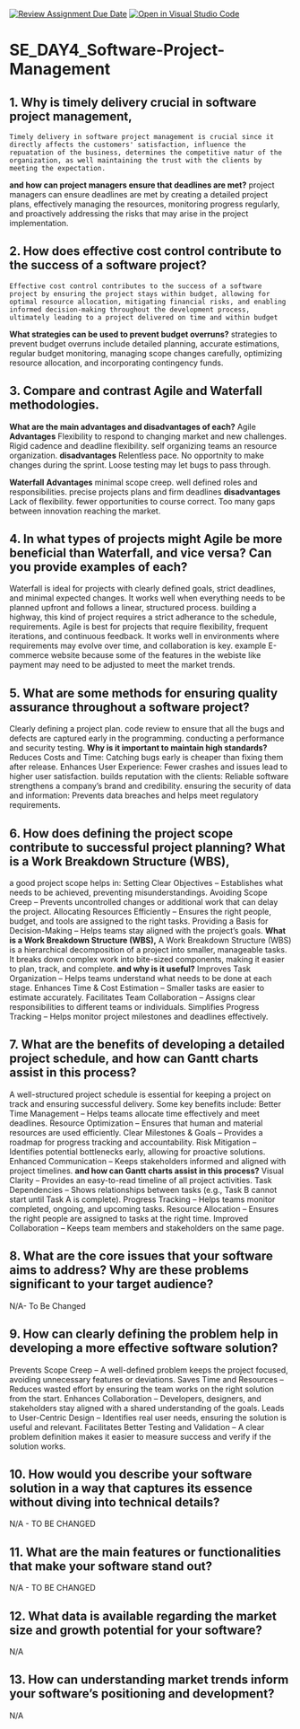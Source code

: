 [![Review Assignment Due Date](https://classroom.github.com/assets/deadline-readme-button-22041afd0340ce965d47ae6ef1cefeee28c7c493a6346c4f15d667ab976d596c.svg)](https://classroom.github.com/a/9pw6JKcu)
[![Open in Visual Studio Code](https://classroom.github.com/assets/open-in-vscode-2e0aaae1b6195c2367325f4f02e2d04e9abb55f0b24a779b69b11b9e10269abc.svg)](https://classroom.github.com/online_ide?assignment_repo_id=18450521&assignment_repo_type=AssignmentRepo)
# SE_DAY4_Software-Project-Management
## 1. Why is timely delivery crucial in software project management,
    Timely delivery in software project management is crucial since it directly affects the customers' satisfaction, influence the repuatation of the business, determines the competitive natur of the organization, as well maintaining the trust with the clients by meeting the expectation.
**and how can project managers ensure that deadlines are met?**
    project managers can ensure deadlines are met by creating a detailed project plans, effectively managing the resources, monitoring progress regularly, and proactively addressing the risks that may arise in the project implementation.
## 2. How does effective cost control contribute to the success of a software project? 
    Effective cost control contributes to the success of a software project by ensuring the project stays within budget, allowing for optimal resource allocation, mitigating financial risks, and enabling informed decision-making throughout the development process, ultimately leading to a project delivered on time and within budget
**What strategies can be used to prevent budget overruns?**
    strategies to prevent budget overruns include detailed planning, accurate estimations, regular budget monitoring, managing scope changes carefully, optimizing resource allocation, and incorporating contingency funds. 
## 3. Compare and contrast Agile and Waterfall methodologies.

**What are the main advantages and disadvantages of each?**
Agile
**Advantages**
Flexibility to respond to changing market and new challenges.
Rigid cadence and deadline flexibility.
self organizing teams an resource organization.
**disadvantages**
Relentless pace.
No opportnity to make changes during the sprint.
Loose testing may let bugs to pass through.

**Waterfall**
**Advantages**
minimal scope creep.
well defined roles and responsibilities.
precise projects plans and firm deadlines
**disadvantages**
Lack of flexibility.
fewer opportunities to course correct.
Too many gaps between innovation reaching the market.

## 4. In what types of projects might Agile be more beneficial than Waterfall, and vice versa? Can you provide examples of each?
Waterfall is ideal for projects with clearly defined goals, strict deadlines, and minimal expected changes. It works well when everything needs to be planned upfront and follows a linear, structured process. building a highway, this kind of project requires a strict adherance to the schedule, requirements.
Agile is best for projects that require flexibility, frequent iterations, and continuous feedback. It works well in environments where requirements may evolve over time, and collaboration is key. example E-commerce website because some of the features in the webiste like payment may need to be adjusted to meet the market trends.
## 5. What are some methods for ensuring quality assurance throughout a software project?
Clearly defining a project plan.
code review to ensure that all the bugs and defects are captured early in the programming.
conducting a performance and security testing.
**Why is it important to maintain high standards?**
Reduces Costs and Time: Catching bugs early is cheaper than fixing them after release.
Enhances User Experience: Fewer crashes and issues lead to higher user satisfaction.
builds reputation with the clients: Reliable software strengthens a company’s brand and credibility.
ensuring the security of data and information: Prevents data breaches and helps meet regulatory requirements.
## 6. How does defining the project scope contribute to successful project planning? What is a Work Breakdown Structure (WBS),
a good project scope helps in:
Setting Clear Objectives – Establishes what needs to be achieved, preventing misunderstandings.
Avoiding Scope Creep – Prevents uncontrolled changes or additional work that can delay the project.
Allocating Resources Efficiently – Ensures the right people, budget, and tools are assigned to the right tasks.
Providing a Basis for Decision-Making – Helps teams stay aligned with the project’s goals.
**What is a Work Breakdown Structure (WBS),**
A Work Breakdown Structure (WBS) is a hierarchical decomposition of a project into smaller, manageable tasks. It breaks down complex work into bite-sized components, making it easier to plan, track, and complete.
**and why is it useful?**
Improves Task Organization – Helps teams understand what needs to be done at each stage.
Enhances Time & Cost Estimation – Smaller tasks are easier to estimate accurately.
Facilitates Team Collaboration – Assigns clear responsibilities to different teams or individuals.
Simplifies Progress Tracking – Helps monitor project milestones and deadlines effectively.
## 7. What are the benefits of developing a detailed project schedule, and how can Gantt charts assist in this process?
A well-structured project schedule is essential for keeping a project on track and ensuring successful delivery. Some key benefits include:
Better Time Management – Helps teams allocate time effectively and meet deadlines.
Resource Optimization – Ensures that human and material resources are used efficiently.
Clear Milestones & Goals – Provides a roadmap for progress tracking and accountability.
Risk Mitigation – Identifies potential bottlenecks early, allowing for proactive solutions.
Enhanced Communication – Keeps stakeholders informed and aligned with project timelines.
**and how can Gantt charts assist in this process?**
Visual Clarity – Provides an easy-to-read timeline of all project activities.
Task Dependencies – Shows relationships between tasks (e.g., Task B cannot start until Task A is complete).
Progress Tracking – Helps teams monitor completed, ongoing, and upcoming tasks.
Resource Allocation – Ensures the right people are assigned to tasks at the right time.
Improved Collaboration – Keeps team members and stakeholders on the same page.
## 8. What are the core issues that your software aims to address? Why are these problems significant to your target audience?
N/A- To Be Changed
## 9. How can clearly defining the problem help in developing a more effective software solution?
 Prevents Scope Creep – A well-defined problem keeps the project focused, avoiding unnecessary features or deviations.
 Saves Time and Resources – Reduces wasted effort by ensuring the team works on the right solution from the start.
 Enhances Collaboration – Developers, designers, and stakeholders stay aligned with a shared understanding of the goals.
 Leads to User-Centric Design – Identifies real user needs, ensuring the solution is useful and relevant.
 Facilitates Better Testing and Validation – A clear problem definition makes it easier to measure success and verify if the solution works.
## 10. How would you describe your software solution in a way that captures its essence without diving into technical details?
N/A - TO BE CHANGED
## 11. What are the main features or functionalities that make your software stand out?
N/A - TO BE CHANGED
## 12. What data is available regarding the market size and growth potential for your software?
N/A
## 13. How can understanding market trends inform your software’s positioning and development?
N/A
